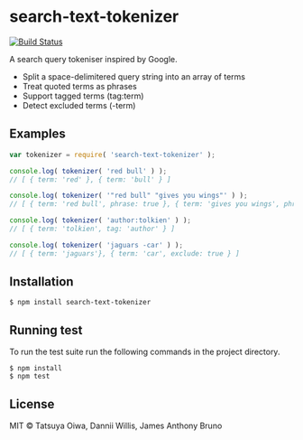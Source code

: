 # search-text-tokenizer

[![Build Status](https://travis-ci.org/tatsuyaoiw/search-text-tokenizer.svg?branch=master)](https://travis-ci.org/tatsuyaoiw/search-text-tokenizer)

A search query tokeniser inspired by Google.

- Split a space-delimitered query string into an array of terms
- Treat quoted terms as phrases
- Support tagged terms (tag:term)
- Detect excluded terms (-term)

## Examples

```js
var tokenizer = require( 'search-text-tokenizer' );

console.log( tokenizer( 'red bull' ) );
// [ { term: 'red' }, { term: 'bull' } ]

console.log( tokenizer( '"red bull" "gives you wings"' ) );
// [ { term: 'red bull', phrase: true }, { term: 'gives you wings', phrase: true } ]

console.log( tokenizer( 'author:tolkien' ) );
// [ { term: 'tolkien', tag: 'author' } ]

console.log( tokenizer( 'jaguars -car' ) );
// [ { term: 'jaguars'}, { term: 'car', exclude: true } ]
```

## Installation

```
$ npm install search-text-tokenizer
```

## Running test

To run the test suite run the following commands in the project directory.

```
$ npm install
$ npm test
```

## License

MIT © Tatsuya Oiwa, Dannii Willis, James Anthony Bruno

